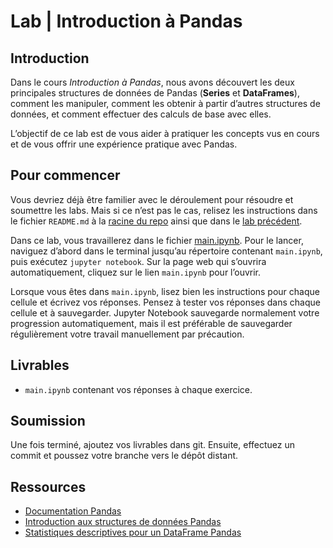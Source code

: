 # Lab | Introduction à Pandas

## Introduction

Dans le cours *Introduction à Pandas*, nous avons découvert les deux principales structures de données de Pandas (**Series** et **DataFrames**), comment les manipuler, comment les obtenir à partir d’autres structures de données, et comment effectuer des calculs de base avec elles.

L’objectif de ce lab est de vous aider à pratiquer les concepts vus en cours et de vous offrir une expérience pratique avec Pandas.

## Pour commencer

Vous devriez déjà être familier avec le déroulement pour résoudre et soumettre les labs. Mais si ce n’est pas le cas, relisez les instructions dans le fichier `README.md` à la [racine du repo](../..) ainsi que dans le [lab précédent](../lab-pandas).

Dans ce lab, vous travaillerez dans le fichier [main.ipynb](your-code/main.ipynb). Pour le lancer, naviguez d’abord dans le terminal jusqu’au répertoire contenant `main.ipynb`, puis exécutez `jupyter notebook`. Sur la page web qui s’ouvrira automatiquement, cliquez sur le lien `main.ipynb` pour l’ouvrir.

Lorsque vous êtes dans `main.ipynb`, lisez bien les instructions pour chaque cellule et écrivez vos réponses. Pensez à tester vos réponses dans chaque cellule et à sauvegarder. Jupyter Notebook sauvegarde normalement votre progression automatiquement, mais il est préférable de sauvegarder régulièrement votre travail manuellement par précaution.

## Livrables

- `main.ipynb` contenant vos réponses à chaque exercice.

## Soumission

Une fois terminé, ajoutez vos livrables dans git. Ensuite, effectuez un commit et poussez votre branche vers le dépôt distant.

## Ressources

- [Documentation Pandas](https://pandas.pydata.org/pandas-docs/stable/)
- [Introduction aux structures de données Pandas](https://pandas.pydata.org/pandas-docs/stable/dsintro.html)
- [Statistiques descriptives pour un DataFrame Pandas](https://chrisalbon.com/python/data_wrangling/pandas_dataframe_descriptive_stats/)
